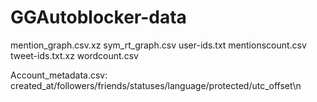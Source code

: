 # GGAutoblocker-data

mention_graph.csv.xz
sym_rt_graph.csv
user-ids.txt
mentionscount.csv
tweet-ids.txt.xz
wordcount.csv


Account_metadata.csv: created_at/followers/friends/statuses/language/protected/utc_offset\n
